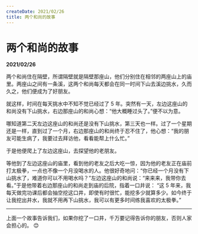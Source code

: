 ```yaml
---
createDate: 2021/02/26
title: 两个和尚的故事
---
```


# 两个和尚的故事

**2021/02/26**

两个和尚住在隔壁，所谓隔壁就是隔壁那座山，他们分别住在相邻的两座山上的庙里。两座山之间有一条溪，这两个和尚每天都会在同一时间下山去溪边挑水，久而久之，他们便成为了好朋友。

就这样，时间在每天挑水中不知不觉已经过了 5 年。突然有一天，左边这座山的和尚没有下山挑水，右边那座山的和尚心想：“他大概睡过头了。”便不以为意。

哪知道第二天左边这座山的和尚还是没有下山挑水，第三天也一样。过了一个星期还是一样，直到过了一个月，右边那座山的和尚终于忍不住了，他心想：“我的朋友可能生病了，我要过去拜访他，看看能帮上什么忙。”

于是他便爬上了左边这座山，去探望他的老朋友。

等他到了左边这座山的庙里，看到他的老友之后大吃一惊，因为他的老友正在庙前打太极拳，一点也不像一个月没喝水的人。他很好奇地问：“你已经一个月没有下山挑水了，难道你可以不用喝水吗？”左边这座山的和尚说：“来来来，我带你去看。”于是他带着右边那座山的和尚走到庙的后院，指着一口井说： “这 5 年来，我每天做完功课后都会抽空挖这口井，即使有时很忙，能挖多少就算多少。如今终于让我挖出井水，我就不用再下山挑水，我可以有更多时间练我喜欢的太极拳。”

---

上面一个故事告诉我们，如果你挖了一口井，千万要记得告诉你的朋友，否则人家会担心的。 😊
